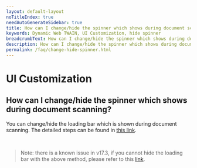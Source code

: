 ```yaml
---
layout: default-layout
noTitleIndex: true
needAutoGenerateSidebar: true
title: How can I change/hide the spinner which shows during document scanning?
keywords: Dynamic Web TWAIN, UI Customization, hide spinner
breadcrumbText: How can I change/hide the spinner which shows during document scanning?
description: How can I change/hide the spinner which shows during document scanning?
permalink: /faq/change-hide-spinner.html
---
```


# UI Customization

## How can I change/hide the spinner which shows during document scanning?

You can change/hide the loading bar which is shown during document scanning. The detailed steps can be found in <a href="{{site.indepth}}features/ui.html#loading-bar-and-backdrop" target="_blank">this link</a>.

<br />

> Note: there is a known issue in v17.3, if you cannot hide the loading bar with the above method, please refer to this [link]({{site.faq}}unable-hide-loading-bar.html).